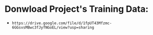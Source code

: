# Donwload Project's Training Data:
* `https://drive.google.com/file/d/1fpUT43Mfzmc-6GGsvsMBwc3fJyfNGoEL/view?usp=sharing`